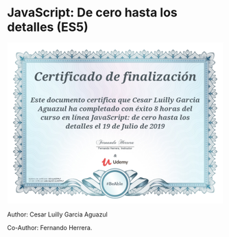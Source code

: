 # JavaScript: De cero hasta los detalles (ES5)

![img](image/README/1645504036813.png)

Author: Cesar Luilly Garcia Aguazul

Co-Author: Fernando Herrera.

